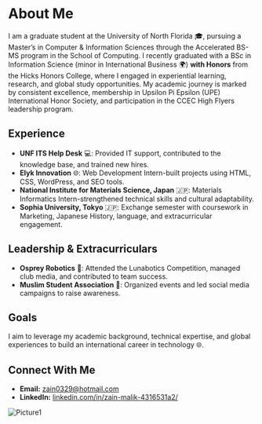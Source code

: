 # About Me

I am a graduate student at the University of North Florida 🎓, pursuing a Master’s in Computer & Information Sciences through the Accelerated BS-MS program in the School of Computing. I recently graduated with a BSc in Information Science (minor in International Business 🌍) **with Honors** from the Hicks Honors College, where I engaged in experiential learning, research, and global study opportunities. My academic journey is marked by consistent excellence, membership in Upsilon Pi Epsilon (UPE) International Honor Society, and participation in the CCEC High Flyers leadership program.

## Experience

- **UNF ITS Help Desk** 💻: Provided IT support, contributed to the knowledge base, and trained new hires.
- **Elyk Innovation** 🌐: Web Development Intern-built projects using HTML, CSS, WordPress, and SEO tools.
- **National Institute for Materials Science, Japan** 🇯🇵: Materials Informatics Intern-strengthened technical skills and cultural adaptability.
- **Sophia University, Tokyo** 🇯🇵: Exchange semester with coursework in Marketing, Japanese History, language, and extracurricular engagement.

## Leadership & Extracurriculars

- **Osprey Robotics** 🤖: Attended the Lunabotics Competition, managed club media, and contributed to team success.
- **Muslim Student Association** 📱: Organized events and led social media campaigns to raise awareness.

## Goals

I aim to leverage my academic background, technical expertise, and global experiences to build an international career in technology 🌐.

## Connect With Me

- **Email:** [zain0329@hotmail.com](mailto:zain0329@hotmail.com)
- **LinkedIn:** [linkedin.com/in/zain-malik-4316531a2/](https://www.linkedin.com/in/zain-malik-4316531a2/)


![Picture1](https://github.com/user-attachments/assets/5e69f70d-554e-4e76-8be3-75d07f334cea)



<!--
**zain0329/zain0329** is a ✨ _special_ ✨ repository because its `README.md` (this file) appears on your GitHub profile.

Here are some ideas to get you started:

- 🔭 I’m currently working on ...
- 🌱 I’m currently learning ...

- 👯 I’m looking to collaborate on ...
- 🤔 I’m looking for help with ...
- 💬 Ask me about ...
- 📫 How to reach me: ...
- 😄 Pronouns: ...
- ⚡ Fun fact: ...
-->
